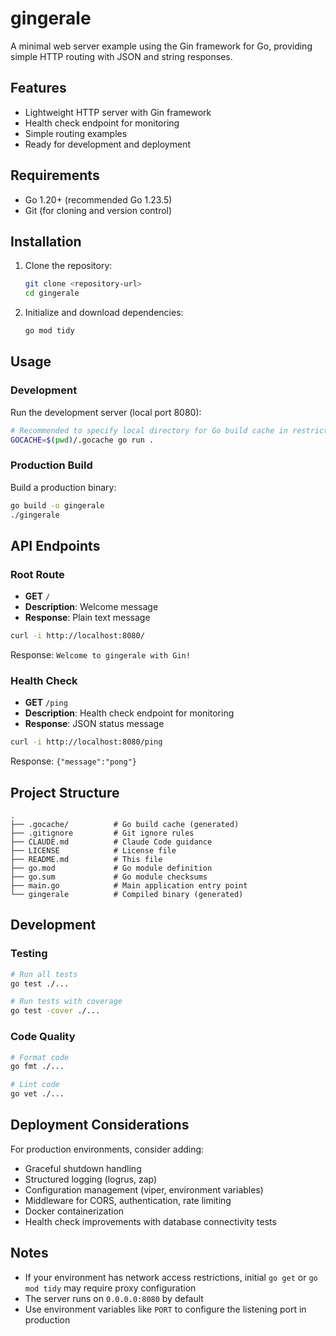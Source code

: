 # gingerale

A minimal web server example using the Gin framework for Go, providing simple HTTP routing with JSON and string responses.

## Features
- Lightweight HTTP server with Gin framework
- Health check endpoint for monitoring
- Simple routing examples
- Ready for development and deployment

## Requirements
- Go 1.20+ (recommended Go 1.23.5)
- Git (for cloning and version control)

## Installation

1. Clone the repository:
   ```bash
   git clone <repository-url>
   cd gingerale
   ```

2. Initialize and download dependencies:
   ```bash
   go mod tidy
   ```

## Usage

### Development
Run the development server (local port 8080):
```bash
# Recommended to specify local directory for Go build cache in restricted environments
GOCACHE=$(pwd)/.gocache go run .
```

### Production Build
Build a production binary:
```bash
go build -o gingerale
./gingerale
```

## API Endpoints

### Root Route
- **GET** `/`
- **Description**: Welcome message
- **Response**: Plain text message

```bash
curl -i http://localhost:8080/
```
Response: `Welcome to gingerale with Gin!`

### Health Check
- **GET** `/ping`
- **Description**: Health check endpoint for monitoring
- **Response**: JSON status message

```bash
curl -i http://localhost:8080/ping
```
Response: `{"message":"pong"}`

## Project Structure
```
.
├── .gocache/          # Go build cache (generated)
├── .gitignore         # Git ignore rules
├── CLAUDE.md          # Claude Code guidance
├── LICENSE            # License file
├── README.md          # This file
├── go.mod             # Go module definition
├── go.sum             # Go module checksums
├── main.go            # Main application entry point
└── gingerale          # Compiled binary (generated)
```

## Development

### Testing
```bash
# Run all tests
go test ./...

# Run tests with coverage
go test -cover ./...
```

### Code Quality
```bash
# Format code
go fmt ./...

# Lint code
go vet ./...
```

## Deployment Considerations

For production environments, consider adding:
- Graceful shutdown handling
- Structured logging (logrus, zap)
- Configuration management (viper, environment variables)
- Middleware for CORS, authentication, rate limiting
- Docker containerization
- Health check improvements with database connectivity tests

## Notes
- If your environment has network access restrictions, initial `go get` or `go mod tidy` may require proxy configuration
- The server runs on `0.0.0.0:8080` by default
- Use environment variables like `PORT` to configure the listening port in production
